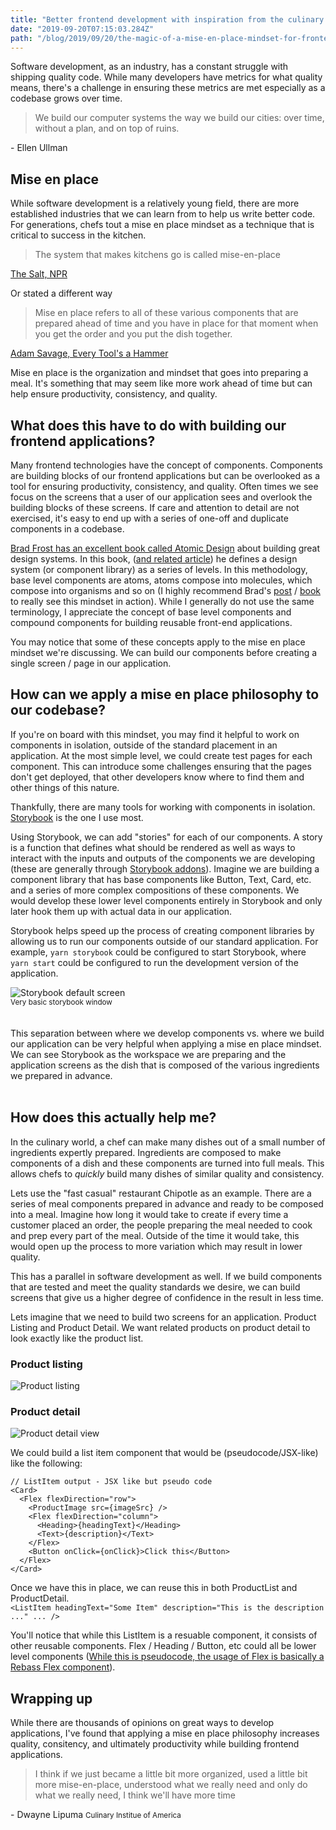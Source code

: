 ```yaml
---
title: "Better frontend development with inspiration from the culinary world"
date: "2019-09-20T07:15:03.284Z"
path: "/blog/2019/09/20/the-magic-of-a-mise-en-place-mindset-for-frontend-development/"
---
```


Software development, as an industry, has a constant struggle with shipping quality code. While many developers have metrics for what quality means, there's a challenge in ensuring these metrics are met especially as a codebase grows over time.

> We build our computer systems the way we build our cities: over time, without a plan, and on top of ruins.

<div class="quoteCite">- Ellen Ullman</div>

## Mise en place

While software development is a relatively young field, there are more established industries that we can learn from to help us write better code. For generations, chefs tout a mise en place mindset as a technique that is critical to success in the kitchen.

> The system that makes kitchens go is called mise-en-place

<div class="quoteCite"><a href="https://www.npr.org/sections/thesalt/2014/08/11/338850091/for-a-more-ordered-life-organize-like-a-chef">The Salt, NPR</a></div>

Or stated a different way

> Mise en place refers to all of these various components that are prepared ahead of time and you have in place for that moment when you get the order and you put the dish together.

<div class="quoteCite"><a href="https://www.amazon.com/Every-Tools-Hammer-Life-What/dp/1982113472">Adam Savage, Every Tool's a Hammer</a></div>

Mise en place is the organization and mindset that goes into preparing a meal. It's something that may seem like more work ahead of time but can help ensure productivity, consistency, and quality.

## What does this have to do with building our frontend applications?

Many frontend technologies have the concept of components. Components are building blocks of our frontend applications but can be overlooked as a tool for ensuring productivity, consistency, and quality. Often times we see focus on the screens that a user of our application sees and overlook the building blocks of these screens. If care and attention to detail are not exercised, it's easy to end up with a series of one-off and duplicate components in a codebase.

[Brad Frost has an excellent book called Atomic Design](http://atomicdesign.bradfrost.com/) about building great design systems. In this book, ([and related article](http://bradfrost.com/blog/post/atomic-web-design/)) he defines a design system (or component library) as a series of levels. In this methodology, base level components are atoms, atoms compose into molecules, which compose into organisms and so on (I highly recommend Brad's [post](http://bradfrost.com/blog/post/atomic-web-design/) / [book](http://atomicdesign.bradfrost.com/) to really see this mindset in action). While I generally do not use the same terminology, I appreciate the concept of base level components and compound components for building reusable front-end applications.

You may notice that some of these concepts apply to the mise en place mindset we're discussing. We can build our components before creating a single screen / page in our application.

## How can we apply a mise en place philosophy to our codebase?

If you're on board with this mindset, you may find it helpful to work on components in isolation, outside of the standard placement in an application. At the most simple level, we could create test pages for each component. This can introduce some challenges ensuring that the pages don't get deployed, that other developers know where to find them and other things of this nature.

Thankfully, there are many tools for working with components in isolation. [Storybook](https://storybook.js.org/) is the one I use most.

Using Storybook, we can add "stories" for each of our components. A story is a function that defines what should be rendered as well as ways to interact with the inputs and outputs of the components we are developing (these are generally through [Storybook addons](https://storybook.js.org/addons/)). Imagine we are building a component library that has base components like Button, Text, Card, etc. and a series of more complex compositions of these components. We would develop these lower level components entirely in Storybook and only later hook them up with actual data in our application.

Storybook helps speed up the process of creating component libraries by allowing us to run our components outside of our standard application. For example, `yarn storybook` could be configured to start Storybook, where `yarn start` could be configured to run the development version of the application.

<img src="./storybook.png" alt="Storybook default screen" />
<div class="center"><small>Very basic storybook window</small></div>
<br /><br />
This separation between where we develop components vs. where we build our application can be very helpful when applying a mise en place mindset. We can see Storybook as the workspace we are preparing and the application screens as the dish that is composed of the various ingredients we prepared in advance.
<br /><br />

## How does this actually help me?

In the culinary world, a chef can make many dishes out of a small number of ingredients expertly prepared. Ingredients are composed to make components of a dish and these components are turned into full meals. This allows chefs to _quickly_ build many dishes of similar quality and consistency.

Lets use the "fast casual" restaurant Chipotle as an example. There are a series of meal components prepared in advance and ready to be composed into a meal. Imagine how long it would take to create if every time a customer placed an order, the people preparing the meal needed to cook and prep every part of the meal. Outside of the time it would take, this would open up the process to more variation which may result in lower quality.

This has a parallel in software development as well. If we build components that are tested and meet the quality standards we desire, we can build screens that give us a higher degree of confidence in the result in less time.

Lets imagine that we need to build two screens for an application. Product Listing and Product Detail. We want related products on product detail to look exactly like the product list.

### Product listing

<img src="./list.png" alt="Product listing" />

### Product detail

<img src="./detail.png" alt="Product detail view" /><br />

We could build a list item component that would be (pseudocode/JSX-like) like the following:

```
// ListItem output - JSX like but pseudo code
<Card>
  <Flex flexDirection="row">
    <ProductImage src={imageSrc} />
    <Flex flexDirection="column">
      <Heading>{headingText}</Heading>
      <Text>{description}</Text>
    </Flex>
    <Button onClick={onClick}>Click this</Button>
  </Flex>
</Card>
```

Once we have this in place, we can reuse this in both ProductList and ProductDetail. <br />
`<ListItem headingText="Some Item" description="This is the description ..." ... />`

You'll notice that while this ListItem is a resuable component, it consists of other reusable components. Flex / Heading / Button, etc could all be lower level components ([While this is pseudocode, the usage of Flex is basically a Rebass Flex component](https://rebassjs.org/flex)).

## Wrapping up

While there are thousands of opinions on great ways to develop applications, I've found that applying a mise en place philosophy increases quality, consitency, and ultimately productivity while building frontend applications.

> I think if we just became a little bit more organized, used a little bit more mise-en-place, understood what we really need and only do what we really need, I think we'll have more time

<div class="quoteCite">- Dwayne Lipuma <small>Culinary Institue of America</small></div>
